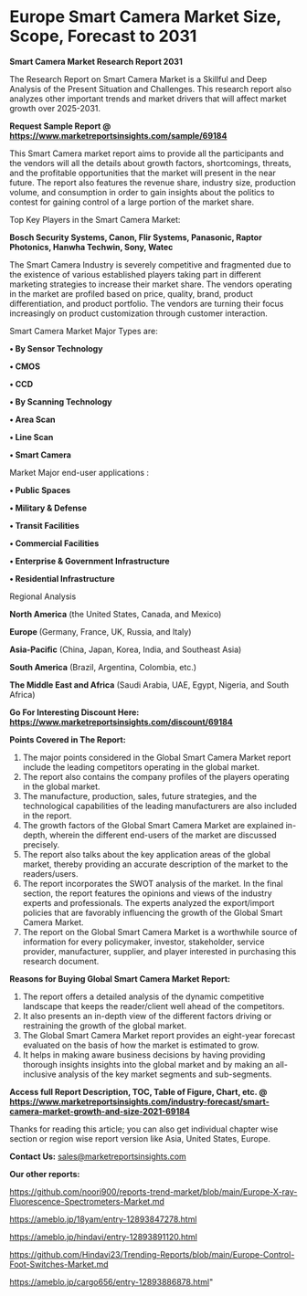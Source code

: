 # Europe Smart Camera Market Size, Scope, Forecast to 2031

<strong>Smart Camera Market Research Report 2031</strong>

The Research Report on Smart Camera Market is a Skillful and Deep Analysis of the Present Situation and Challenges. This research report also analyzes other important trends and market drivers that will affect market growth over 2025-2031.

<strong>Request Sample Report @ <a href=https://www.marketreportsinsights.com/sample/69184>https://www.marketreportsinsights.com/sample/69184</a></strong>

This Smart Camera market report aims to provide all the participants and the vendors will all the details about growth factors, shortcomings, threats, and the profitable opportunities that the market will present in the near future. The report also features the revenue share, industry size, production volume, and consumption in order to gain insights about the politics to contest for gaining control of a large portion of the market share.

Top Key Players in the Smart Camera Market:

<strong>Bosch Security Systems, Canon, Flir Systems, Panasonic, Raptor Photonics, Hanwha Techwin, Sony, Watec</strong>

The Smart Camera Industry is severely competitive and fragmented due to the existence of various established players taking part in different marketing strategies to increase their market share. The vendors operating in the market are profiled based on price, quality, brand, product differentiation, and product portfolio. The vendors are turning their focus increasingly on product customization through customer interaction.

Smart Camera Market Major Types are:

<strong>• By Sensor Technology

• CMOS

• CCD

• By Scanning Technology

• Area Scan

• Line Scan

• Smart Camera</strong>

Market Major end-user applications :

<strong>• Public Spaces

• Military & Defense

• Transit Facilities

• Commercial Facilities

• Enterprise & Government Infrastructure

• Residential Infrastructure</strong>

Regional Analysis

</u><strong><b>North America</b></strong> (the United States, Canada, and Mexico)

<strong><b>Europe </b></strong>(Germany, France, UK, Russia, and Italy)

<strong><b>Asia-Pacific</b></strong> (China, Japan, Korea, India, and Southeast Asia)

<strong><b>South America</b></strong> (Brazil, Argentina, Colombia, etc.)

<strong><b>The Middle East and Africa</b></strong> (Saudi Arabia, UAE, Egypt, Nigeria, and South Africa)

<strong>Go For Interesting Discount Here: <a href=https://www.marketreportsinsights.com/discount/69184>https://www.marketreportsinsights.com/discount/69184</a></strong>

<strong>Points Covered in The Report:</strong>
<ol>
  <li>The major points considered in the Global Smart Camera Market report include the leading competitors operating in the global market.</li>
  <li>The report also contains the company profiles of the players operating in the global market.</li>
  <li>The manufacture, production, sales, future strategies, and the technological capabilities of the leading manufacturers are also included in the report.</li>
  <li>The growth factors of the Global Smart Camera Market are explained in-depth, wherein the different end-users of the market are discussed precisely.</li>
  <li>The report also talks about the key application areas of the global market, thereby providing an accurate description of the market to the readers/users.</li>
  <li>The report incorporates the SWOT analysis of the market. In the final section, the report features the opinions and views of the industry experts and professionals. The experts analyzed the export/import policies that are favorably influencing the growth of the Global Smart Camera Market.</li>
  <li>The report on the Global Smart Camera Market is a worthwhile source of information for every policymaker, investor, stakeholder, service provider, manufacturer, supplier, and player interested in purchasing this research document.</li>
</ol>
<strong>Reasons for Buying Global Smart Camera Market Report:</strong>

<ol>
  <li>The report offers a detailed analysis of the dynamic competitive landscape that keeps the reader/client well ahead of the competitors.</li>
  <li>It also presents an in-depth view of the different factors driving or restraining the growth of the global market.</li>
  <li>The Global Smart Camera Market report provides an eight-year forecast evaluated on the basis of how the market is estimated to grow.</li>
  <li>It helps in making aware business decisions by having providing thorough insights insights into the global market and by making an all-inclusive analysis of the key market segments and sub-segments.</li>
</ol>
<strong>Access full Report Description, TOC, Table of Figure, Chart, etc. @ <a href=https://www.marketreportsinsights.com/industry-forecast/smart-camera-market-growth-and-size-2021-69184>https://www.marketreportsinsights.com/industry-forecast/smart-camera-market-growth-and-size-2021-69184</a></strong>


Thanks for reading this article; you can also get individual chapter wise section or region wise report version like Asia, United States, Europe.

<strong>Contact Us:</strong>
sales@marketreportsinsights.com

<strong>Our other reports:</strong>

<a href=https://github.com/noori900/reports-trend-market/blob/main/Europe-X-ray-Fluorescence-Spectrometers-Market.md>https://github.com/noori900/reports-trend-market/blob/main/Europe-X-ray-Fluorescence-Spectrometers-Market.md</a>

<a href=https://ameblo.jp/18yam/entry-12893847278.html>https://ameblo.jp/18yam/entry-12893847278.html</a>

<a href=https://ameblo.jp/hindavi/entry-12893891120.html>https://ameblo.jp/hindavi/entry-12893891120.html</a>

<a href=https://github.com/Hindavi23/Trending-Reports/blob/main/Europe-Control-Foot-Switches-Market.md>https://github.com/Hindavi23/Trending-Reports/blob/main/Europe-Control-Foot-Switches-Market.md</a>

<a href=https://ameblo.jp/cargo656/entry-12893886878.html>https://ameblo.jp/cargo656/entry-12893886878.html</a>"
